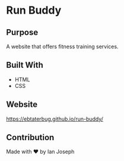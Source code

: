 # Run Buddy

## Purpose
A website that offers fitness training services.

## Built With
* HTML
* CSS

## Website
https://ebtaterbug.github.io/run-buddy/

## Contribution
Made with ❤️ by Ian Joseph
